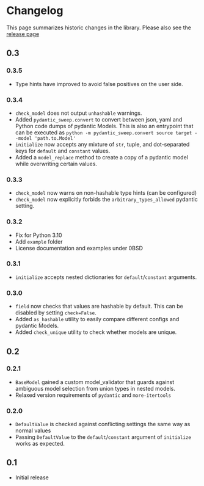 # Changelog

This page summarizes historic changes in the library. Please also see the
[release page](https://github.com/befelix/pydantic_sweep/releases)

## 0.3

### 0.3.5

- Type hints have improved to avoid false positives on the user side.

### 0.3.4
- `check_model` does not output `unhashable` warnings.
- Added `pydantic_sweep.convert` to convert between json, yaml and Python code
  dumps of pydantic Models. This is also an entrypoint that can be executed as
  `python -m pydantic_sweep.convert source target --model 'path.to.Model'`
- `initialize` now accepts any mixture of `str`, tuple, and dot-separated keys for
  `default` and `constant` values.
- Added a `model_replace` method to create a copy of a pydantic model while
  overwriting certain values.

### 0.3.3
- `check_model` now warns on non-hashable type hints (can be configured)
- `check_model` now explicitly forbids the `arbitrary_types_allowed` pydantic setting.

### 0.3.2

- Fix for Python 3.10
- Add `example` folder
- License documentation and examples under 0BSD

### 0.3.1

- `initialize` accepts nested dictionaries for `default`/`constant` arguments.

### 0.3.0

- `field` now checks that values are hashable by default. This can be disabled by 
  setting `check=False`.
- Added `as_hashable` utility to easily compare different configs and pydantic Models.
- Added `check_unique` utility to check whether models are unique.

## 0.2

### 0.2.1
- `BaseModel` gained a custom model_validator that guards against ambiguous model
  selection from union types in nested models.
- Relaxed version requirements of `pydantic` and `more-itertools`

### 0.2.0

- `DefaultValue` is checked against conflicting settings the same way as normal values
- Passing `DefaultValue` to the `default`/`constant` argument of `initialize` works as
  expected.

## 0.1

- Initial release
